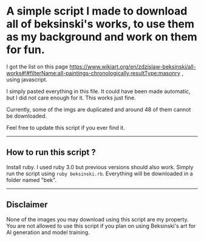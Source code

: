 # A simple script I made to download all of beksinski's works, to use them as my background and work on them for fun.

I got the list on this page https://www.wikiart.org/en/zdzislaw-beksinski/all-works#!#filterName:all-paintings-chronologically,resultType:masonry , using javascript.

I simply pasted everything in this file. It could have been made automatic, but I did not care enough for it. This works just fine.

Currently, some of the imgs are duplicated and around 48 of them cannot be downloaded.

Feel free to update this script if you ever find it.

--------------------
## How to run this script ?

Install ruby. I used ruby 3.0 but previous versions should also work.
Simply run the script using `ruby beksinski.rb`. Everything will be downloaded in a folder named "bek".


--------------------
## Disclaimer 

None of the images you may download using this script are my property. You are not allowed to use this script if you plan on using Beksinski's art for AI generation and model training.
